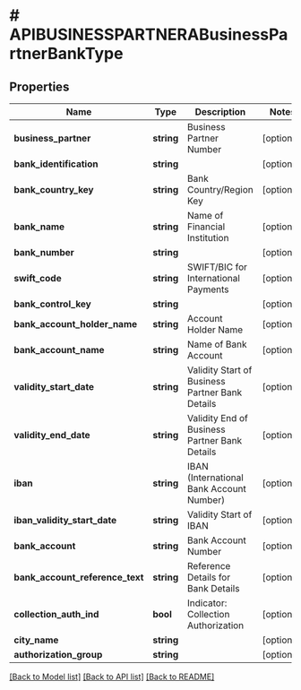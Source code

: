 # # APIBUSINESSPARTNERABusinessPartnerBankType

## Properties

Name | Type | Description | Notes
------------ | ------------- | ------------- | -------------
**business_partner** | **string** | Business Partner Number | [optional]
**bank_identification** | **string** |  | [optional]
**bank_country_key** | **string** | Bank Country/Region Key | [optional]
**bank_name** | **string** | Name of Financial Institution | [optional]
**bank_number** | **string** |  | [optional]
**swift_code** | **string** | SWIFT/BIC for International Payments | [optional]
**bank_control_key** | **string** |  | [optional]
**bank_account_holder_name** | **string** | Account Holder Name | [optional]
**bank_account_name** | **string** | Name of Bank Account | [optional]
**validity_start_date** | **string** | Validity Start of Business Partner Bank Details | [optional]
**validity_end_date** | **string** | Validity End of Business Partner Bank Details | [optional]
**iban** | **string** | IBAN (International Bank Account Number) | [optional]
**iban_validity_start_date** | **string** | Validity Start of IBAN | [optional]
**bank_account** | **string** | Bank Account Number | [optional]
**bank_account_reference_text** | **string** | Reference Details for Bank Details | [optional]
**collection_auth_ind** | **bool** | Indicator: Collection Authorization | [optional]
**city_name** | **string** |  | [optional]
**authorization_group** | **string** |  | [optional]

[[Back to Model list]](../../README.md#models) [[Back to API list]](../../README.md#endpoints) [[Back to README]](../../README.md)
